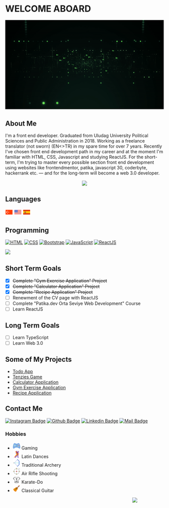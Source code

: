 # WELCOME ABOARD

<p align="center">
    <img src="./img/gif1.gif">
</p>

## About Me

I'm a front end developer. Graduated from Uludag University Political Sciences and Public Administration in 2018. Working as a freelance translator (not sworn) (EN<>TR) in my spare time for over 7 years. Recently I've chosen front end development path in my career and at the moment I'm familiar with HTML, CSS, Javascript and studying ReactJS. For the short-term, I'm trying to master every possible section front end development using websites like frontendmentor, patika, javascript 30, coderbyte, hackerrank etc. — and for the long-term will become a web 3.0 developer.

<p align="center" style="text-align: center;">
    <a href="https://github.com/halibal">
    <img
        width="200px"
        align="center"
        src="https://github-profile-trophy.vercel.app/?username=halibal&theme=dracula&title=Commit,Repository&column=2&margin-w=15&margin-h=15"
        />
    </a>
</p>

## Languages

![Turkish Flag](./img/icons8-turkey-24.png)
![USA Flag](./img/icons8-usa-24.png)
![Spanish Flag](./img/icons8-spain-flag-24.png)

## Programming

[![HTML](https://img.shields.io/badge/html-e34c26?style=for-the-badge&logo=html5&logoColor=white)](###Programming)
[![CSS](https://img.shields.io/badge/css-264de4?style=for-the-badge&logo=css3&logoColor=white)](###Programming)
[![Bootstrap](https://img.shields.io/badge/Bootstrap-563D7C?style=for-the-badge&logo=bootstrap&logoColor=white)](###Programming)
[![JavaScript](https://img.shields.io/badge/javascript-f0db4f?style=for-the-badge&logo=javascript&logoColor=white)](###Programming)
[![ReactJS](https://img.shields.io/badge/-ReactJs-61DAFB?logo=react&logoColor=white&style=for-the-badge)](###Programming)

<a href="https://github.com/halibal">
        <img height="113em" src="https://github-readme-stats.vercel.app/api/top-langs?username=halibal&layout=compact&theme=dracula&hide=jupyter%20notebook&langs_count=7"/>
</a>

## Short Term Goals

- [X] ~~Complete "Gym Exercise Application" Project~~
- [X] ~~Complete "Calculator Application" Project~~
- [X] ~~Complete "Recipe Application" Project~~
- [ ] Renewment of the CV page with ReactJS
- [ ] Complete "Patika.dev Orta Seviye Web Development" Course
- [ ] Learn ReactJS

## Long Term Goals

- [ ] Learn TypeScript
- [ ] Learn Web 3.0

## Some of My Projects

- [Todo App](https://halibal.github.io/todo-react/)
- [Tenzies Game](https://halibal.github.io/tenzies-game/)
- [Calculator Application](https://halibal.github.io/calculator-application-reactjs/)
- [Gym Exercise Application](https://halibal-gym-application.netlify.app)
- [Recipe Application](https://halibal.github.io/recipe-application/)

## Contact Me

[![Instagram Badge](https://img.shields.io/badge/instagram-fb3958?style=for-the-badge&logo=instagram&logoColor=white)](https://www.instagram.com/halibal__/)
[![Github Badge](https://img.shields.io/badge/github-333?style=for-the-badge&logo=github&logoColor=white)](https://github.com/halibal)
[![Linkedin Badge](https://img.shields.io/badge/linkedin-%230077B5.svg?&style=for-the-badge&logo=linkedin&logoColor=white)](https://www.linkedin.com/in/halilagul/)
[![Mail Badge](https://img.shields.io/badge/email-c14438?style=for-the-badge&logo=Gmail&logoColor=white&link=mailto:halibal95@gmail.com)](mailto:halibal95@gmail.com)

### Hobbies

- ![Gaming](./img/icons8-game-24.png) Gaming
- ![Latin Dances](./img/icons8-tango-24.png) Latin Dances
- ![Traditional Archery](./img/icons8-archery-24.png) Traditional Archery
- ![Air Rifle Shooting](./img/icons8-shooting-target-24.png) Air Rifle Shooting
- ![Karate-Do](./img/icons8-karate-24.png) Karate-Do
- ![Classical Guitar](./img/icons8-guitar-24.png) Classical Guitar

<p align="center" style="text-align: center;">
    <a href="https://github.com/halibal">
    <img
        width="100px"
        align="right"
        src="https://visitor-badge.glitch.me/badge?page_id=halibal.visitor-badge&left_color=grey&right_color=blueviolet&left_text=My%20Page%20Visitors"
        />
    </a>
</p>

